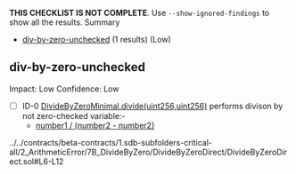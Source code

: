 **THIS CHECKLIST IS NOT COMPLETE**. Use `--show-ignored-findings` to show all the results.
Summary
 - [div-by-zero-unchecked](#div-by-zero-unchecked) (1 results) (Low)
## div-by-zero-unchecked
Impact: Low
Confidence: Low
 - [ ] ID-0
[DivideByZeroMinimal.divide(uint256,uint256)](../../contracts/beta-contracts/1.sdb-subfolders-critical-all/2_ArithmeticError/7B_DivideByZero/DivideByZeroDirect/DivideByZeroDirect.sol#L6-L12) performs divison by not zero-checked variable:- 
	- [number1 / (number2 - number2)](../../contracts/beta-contracts/1.sdb-subfolders-critical-all/2_ArithmeticError/7B_DivideByZero/DivideByZeroDirect/DivideByZeroDirect.sol#L11)

../../contracts/beta-contracts/1.sdb-subfolders-critical-all/2_ArithmeticError/7B_DivideByZero/DivideByZeroDirect/DivideByZeroDirect.sol#L6-L12


